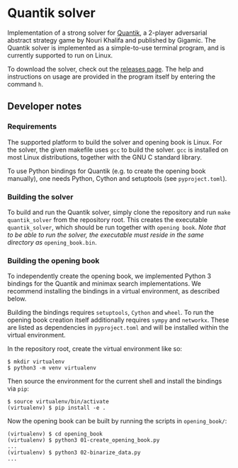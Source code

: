 # Quantik solver

Implementation of a strong solver for [Quantik](https://en.gigamic.com/game/quantik), a 2-player adversarial abstract strategy game by Nouri Khalifa and published by Gigamic.
The Quantik solver is implemented as a simple-to-use terminal program, and is currently supported to run on Linux.

To download the solver, check out the [releases page](https://github.com/mneyrane/Quantik-solver/releases).
The help and instructions on usage are provided in the program itself by entering the command `h`.

## Developer notes

### Requirements

The supported platform to build the solver and opening book is Linux.
For the solver, the given makefile uses `gcc` to build the solver. 
`gcc` is installed on most Linux distributions, together with the GNU C standard library.

To use Python bindings for Quantik (e.g. to create the opening book manually), one needs Python, Cython and setuptools (see `pyproject.toml`).

### Building the solver

To build and run the Quantik solver, simply clone the repository and run `make quantik_solver` from the repository root. 
This creates the executable `quantik_solver`, which should be run together with `opening book`.
*Note that to be able to run the solver, the executable must reside in the same directory as* `opening_book.bin`.

### Building the opening book

To independently create the opening book, we implemented Python 3 bindings for the Quantik and minimax search implementations.
We recommend installing the bindings in a virtual environment, as described below.

Building the bindings requires `setuptools`, `Cython` and `wheel`.
To run the opening book creation itself additionally requires `sympy` and `networkx`.
These are listed as dependencies in `pyproject.toml` and will be installed within the virtual environment.

In the repository root, create the virtual environment like so:
```
$ mkdir virtualenv
$ python3 -m venv virtualenv
```
Then source the environment for the current shell and install the bindings via `pip`:
```
$ source virtualenv/bin/activate
(virtualenv) $ pip install -e .
```
Now the opening book can be built by running the scripts in `opening_book/`:
```
(virtualenv) $ cd opening_book
(virtualenv) $ python3 01-create_opening_book.py
...
(virtualenv) $ python3 02-binarize_data.py
...
```
